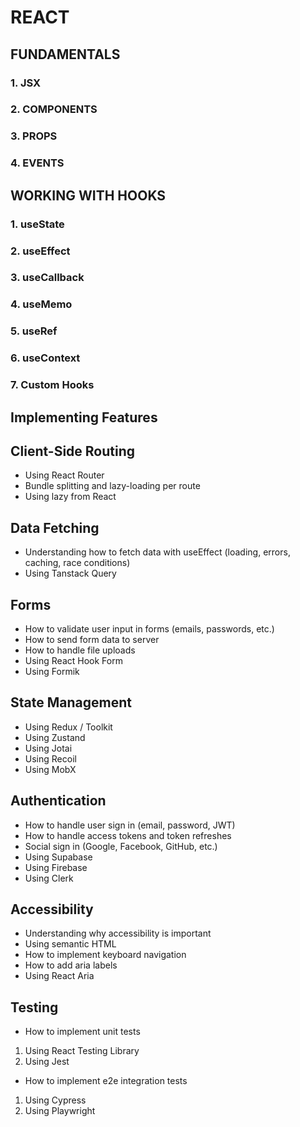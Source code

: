 # REACT

## FUNDAMENTALS

### 1. JSX
### 2. COMPONENTS
### 3. PROPS
### 4. EVENTS


## WORKING WITH HOOKS

### 1. useState
### 2. useEffect
### 3. useCallback
### 4. useMemo
### 5. useRef
### 6. useContext
### 7. Custom Hooks

## Implementing Features

## Client-Side Routing
- Using React Router
- Bundle splitting and lazy-loading per route
- Using lazy from React

## Data Fetching
- Understanding how to fetch data with useEffect (loading, errors, caching, race conditions)
- Using Tanstack Query

## Forms
- How to validate user input in forms (emails, passwords, etc.)
- How to send form data to server
- How to handle file uploads
- Using React Hook Form
- Using Formik

## State Management
- Using Redux / Toolkit
- Using Zustand
- Using Jotai
- Using Recoil
- Using MobX

## Authentication
- How to handle user sign in (email, password, JWT)
- How to handle access tokens and token refreshes
- Social sign in (Google, Facebook, GitHub, etc.)
- Using Supabase
- Using Firebase
- Using Clerk

## Accessibility
- Understanding why accessibility is important
- Using semantic HTML
- How to implement keyboard navigation
- How to add aria labels
- Using React Aria

## Testing
- How to implement unit tests
1. Using React Testing Library
2. Using Jest
- How to implement e2e integration tests
1. Using Cypress
2. Using Playwright
